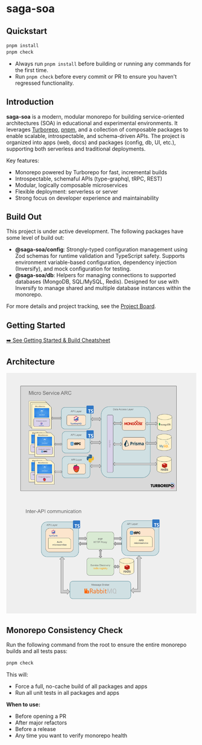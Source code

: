 # saga-soa

## Quickstart

```sh
pnpm install
pnpm check
```

- Always run `pnpm install` before building or running any commands for the first time.
- Run `pnpm check` before every commit or PR to ensure you haven't regressed functionality.

## Introduction

**saga-soa** is a modern, modular monorepo for building service-oriented architectures (SOA) in educational and experimental environments. It leverages [Turborepo](https://turbo.build/), [pnpm](https://pnpm.io/), and a collection of composable packages to enable scalable, introspectable, and schema-driven APIs. The project is organized into apps (web, docs) and packages (config, db, UI, etc.), supporting both serverless and traditional deployments.

Key features:
- Monorepo powered by Turborepo for fast, incremental builds
- Introspectable, schemaful APIs (type-graphql, tRPC, REST)
- Modular, logically composable microservices
- Flexible deployment: serverless or server
- Strong focus on developer experience and maintainability

## Build Out

This project is under active development. The following packages have some level of build out:

- **@saga-soa/config**: Strongly-typed configuration management using Zod schemas for runtime validation and TypeScript safety. Supports environment variable-based configuration, dependency injection (Inversify), and mock configuration for testing.
- **@saga-soa/db**: Helpers for managing connections to supported databases (MongoDB, SQL/MySQL, Redis). Designed for use with Inversify to manage shared and multiple database instances within the monorepo.

For more details and project tracking, see the [Project Board](https://github.com/orgs/hipponot/projects/22).

## Getting Started

[➡️ See Getting Started & Build Cheatsheet](docs/GETTING-STARTED.md)

## Architecture

![alt text](arc.png)

## Monorepo Consistency Check

Run the following command from the root to ensure the entire monorepo builds and all tests pass:

```sh
pnpm check
```

This will:
- Force a full, no-cache build of all packages and apps
- Run all unit tests in all packages and apps

**When to use:**
- Before opening a PR
- After major refactors
- Before a release
- Any time you want to verify monorepo health